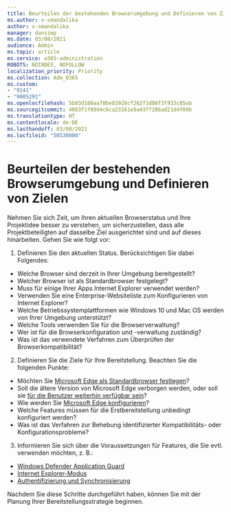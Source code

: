 ```yaml
---
title: Beurteilen der bestehenden Browserumgebung und Definieren von Zielen
ms.author: v-smandalika
author: v-smandalika
manager: dansimp
ms.date: 03/08/2021
audience: Admin
ms.topic: article
ms.service: o365-administration
ROBOTS: NOINDEX, NOFOLLOW
localization_priority: Priority
ms.collection: Adm_O365
ms.custom:
- "9141"
- "9005291"
ms.openlocfilehash: 5b03d188aa78be83928cf262f1d86f3f933c85ab
ms.sourcegitcommit: 4883f1f89d4c6ca23161e9a43ff206ad21d4f09b
ms.translationtype: HT
ms.contentlocale: de-DE
ms.lasthandoff: 03/08/2021
ms.locfileid: "50530000"
---
```

# <a name="evaluate-your-existing-browser-environment-and-define-goals"></a>Beurteilen der bestehenden Browserumgebung und Definieren von Zielen

Nehmen Sie sich Zeit, um Ihren aktuellen Browserstatus und Ihre Projektidee besser zu verstehen, um sicherzustellen, dass alle Projektbeteiligten auf dasselbe Ziel ausgerichtet sind und auf dieses hinarbeiten. Gehen Sie wie folgt vor:

1. Definieren Sie den aktuellen Status. Berücksichtigen Sie dabei Folgendes:
- Welche Browser sind derzeit in Ihrer Umgebung bereitgestellt?
- Welcher Browser ist als Standardbrowser festgelegt?
- Muss für einige Ihrer Apps Internet Explorer verwendet werden?
- Verwenden Sie eine Enterprise-Websiteliste zum Konfigurieren von Internet Explorer?
- Welche Betriebssystemplattformen wie Windows 10 und Mac OS werden von Ihrer Umgebung unterstützt?
- Welche Tools verwenden Sie für die Browserverwaltung?
- Wer ist für die Browserkonfiguration und -verwaltung zuständig?
- Was ist das verwendete Verfahren zum Überprüfen der Browserkompatibilität?
2. Definieren Sie die Ziele für Ihre Bereitstellung. Beachten Sie die folgenden Punkte:
- Möchten Sie [Microsoft Edge als Standardbrowser festlegen](https://docs.microsoft.com/DeployEdge/edge-default-browser)?
- Soll die ältere Version von Microsoft Edge verborgen werden, oder soll sie [für die Benutzer weiterhin verfügbar sein](https://docs.microsoft.com/DeployEdge/microsoft-edge-sysupdate-access-old-edge)?
- Wie werden Sie [Microsoft Edge konfigurieren](https://docs.microsoft.com/DeployEdge/configure-microsoft-edge)?
- Welche Features müssen für die Erstbereitstellung unbedingt konfiguriert werden?
- Was ist das Verfahren zur Behebung identifizierter Kompatibilitäts- oder Konfigurationsprobleme?
3. Informieren Sie sich über die Voraussetzungen für Features, die Sie evtl. verwenden möchten, z. B.:
- [Windows Defender Application Guard](https://docs.microsoft.com/windows/security/threat-protection/microsoft-defender-application-guard/reqs-md-app-guard)
- [Internet Explorer-Modus](https://docs.microsoft.com/DeployEdge/edge-ie-mode)
- [Authentifizierung und Synchronisierung](https://docs.microsoft.com/DeployEdge/microsoft-edge-security-identity)

Nachdem Sie diese Schritte durchgeführt haben, können Sie mit der Planung Ihrer Bereitstellungsstrategie beginnen.
